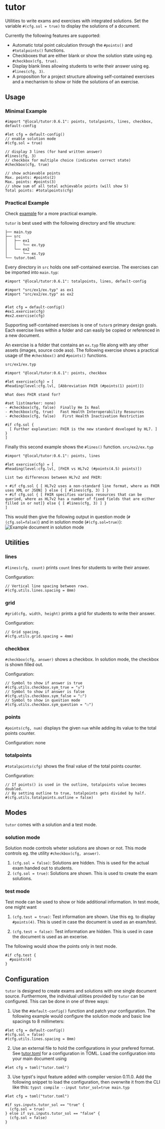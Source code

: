 # tutor

Utilities to write exams and exercises with integrated solutions. Set the variable `#(cfg.sol = true)` to display the solutions of a document.

Currently the following features are supported:

* Automatic total point calculation through the `#points()` and `#totalpoints()` functions.
* Checkboxes that are either blank or show the solution state using eg. `#checkbox(cfg, true)`.
* Display blank lines allowing students to write their answer using eg. `#lines(cfg, 3)`.
* A proposition for a project structure allowing self-contained exercises and a mechanism to show or hide the solutions of an exercise.

## Usage

### Minimal Example

```typst
#import "@local/tutor:0.6.1": points, totalpoints, lines, checkbox, default-config

#let cfg = default-config()
// enable solution mode
#(cfg.sol = true)

// display 3 lines (for hand written answer)
#lines(cfg, 3)
// checkbox for multiple choice (indicates correct state)
#checkbox(cfg, true)

// show achievable points
Max. points: #points(2)
Max. points: #points(3)
// show sum of all total achievable points (will show 5)
Total points: #totalpoints(cfg)
```

### Practical Example

Check [example](https://github.com/rangerjo/tutor/tree/main/example) for a more practical example.

`tutor` is best used with the following directory and file structure:

```
├── main.typ
├── src
│   ├── ex1
│   │   └── ex.typ
│   └── ex2
│       └── ex.typ
└── tutor.toml
```

Every directory in `src` holds one self-contained exercise. The exercises can be imported into `main.typ`:

```typst
#import "@local/tutor:0.6.1": totalpoints, lines, default-config

#import "src/ex1/ex.typ" as ex1
#import "src/ex2/ex.typ" as ex2


#let cfg = default-config()
#ex1.exercise(cfg)
#ex2.exercise(cfg)
```
Supporting self-contained exercises is one of `tutor`s primary design goals. Each exercise lives within a folder and can easily be copied or referenced in a new document.

An exercise is a folder that contains an `ex.typ` file along with any other assets (images, source code aso). The following exercise shows a practical usage of the `#checkbox()` and `#points()` functions.

`src/ex1/ex.typ`
```typst
#import "@local/tutor:0.6.1": points, checkbox

#let exercise(cfg) = [
#heading(level:cfg.lvl, [Abbreviation FHIR (#points(1) point)])

What does FHIR stand for?

#set list(marker: none)
- #checkbox(cfg, false)  Finally He Is Real
- #checkbox(cfg, true)   Fast Health Interoperability Resources
- #checkbox(cfg, false)   First Health Inactivation Restriction

#if cfg.sol {
  [ Further explanation: FHIR is the new standard developed by HL7. ]
}
]
```

Finally this second example shows the `#lines()` function.
`src/ex2/ex.typ`
```typst
#import "@local/tutor:0.6.1": points, lines 

#let exercise(cfg) = [
#heading(level:cfg.lvl, [FHIR vs HL7v2 (#points(4.5) points)])

List two differences between HL7v2 and FHIR:

+ #if cfg.sol { [ HL7v2 uses a non-standard line format, where as FHIR uses XML or JSON] } else { [ #lines(cfg, 3) ] }
+ #if cfg.sol { [ FHIR specifies various resources that can be queried, where as HL7v2 has a number of fixed fields that are either filled in or not]} else { [ #lines(cfg, 3) ] }
]
```

This would then give the following output in question mode (`#(cfg.sol=false)`)
and in solution mode (`#(cfg.sol=true)`):
![Example document in solution mode](https://raw.githubusercontent.com/rangerjo/tutor/main/imgs/example_mod.png)

## Utilities

### lines

`#lines(cfg, count)` prints `count` lines for students to write their answer.

Configuration:

```typst
// Vertical line spacing between rows. 
#(cfg.utils.lines.spacing = 8mm)
```

### grid

`#grid(cfg, width, height)` prints a grid for students to write their answer.

Configuration:

```typst
// Grid spacing. 
#(cfg.utils.grid.spacing = 4mm)
```

### checkbox

`#checkbox(cfg, answer)` shows a checkbox. In solution mode, the checkbox is shown filled out.

Configuration:

```typst
// Symbol to show if answer is true 
#(cfg.utils.checkbox.sym_true = "☒")
// Symbol to show if answer is false
#(cfg.utils.checkbox.sym_false = "☐")
// Symbol to show in question mode
#(cfg.utils.checkbox.sym_question = "☐")
```

### points

`#points(cfg, num)` displays the given `num` while adding its value to the total points counter.

Configuration: none

### totalpoints

`#totalpoints(cfg)` shows the final value of the total points counter.


Configuration:

```typst
// If points() is used in the outline, totalpoints value becomes doubled.
// By setting outline to true, totalpoints gets divided by half.
#(cfg.utils.totalpoints.outline = false)
```

## Modes

`tutor` comes with a solution and a test mode.

### solution mode

Solution mode controls wheter solutions are shown or not. This mode controls eg. the utility `#checkbox(cfg, answer)`.

1. `(cfg.sol = false)`: Solutions are hidden. This is used for the actual exam handed out to students.
2. `(cfg.sol = true)`: Solutions are shown. This is used to create the exam solutions.

### test mode

Test mode can be used to show or hide additional information. In test mode, one might want 
1. `(cfg.test = true)`: Test information are shown. Use this eg. to display `#points(4)`. This is used in case the document is used as an exam/test.

2. `(cfg.test = false)`: Test information are hidden. This is used in case the document is used as an excerise.

The following would show the points only in test mode.
```typst
#if cfg.test {
  #points(4)
}
```

## Configuration

`tutor` is designed to create exams and solutions with one single document source. Furthermore, the individual utilities provided by `tutor` can be configured. This can be done in one of three ways:

1. Use the `#default-config()` function and patch your configuration. The following example would configure the solution mode and basic line spacings to 8 millimeters:

```typst
#let cfg = default-config()
#(cfg.sol = false)
#(cfg.utils.lines.spacing = 8mm)
```

2. Use an external file to hold the configurations in your prefered format. See [tutor.toml](https://github.com/rangerjo/tutor/blob/main/example/tutor.toml) for a configuration in TOML. Load the configuration into your main document using
```typst
#let cfg = toml("tutor.toml")
```

3. Use typst's input feature added with compiler version 0.11.0. Add the following snippet to load the configuration, then overwrite it from the CLI like this: `typst compile --input tutor_sol=true main.typ`

```typst
#let cfg = toml("tutor.toml")

#if sys.inputs.tutor_sol == "true" {
  (cfg.sol = true)
} else if sys.inputs.tutor_sol == "false" {
  (cfg.sol = false)
}
```
